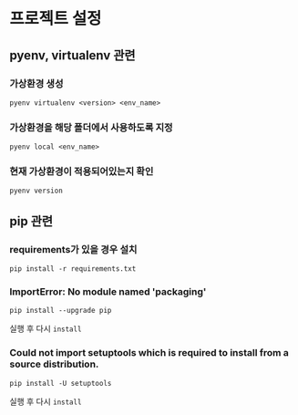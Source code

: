 # 프로젝트 설정


## pyenv, virtualenv 관련

### 가상환경 생성

```
pyenv virtualenv <version> <env_name>
```


### 가상환경을 해당 폴더에서 사용하도록 지정

```
pyenv local <env_name>
```

### 현재 가상환경이 적용되어있는지 확인

```
pyenv version
```

## pip 관련

### requirements가 있을 경우 설치

```
pip install -r requirements.txt
```

### ImportError: No module named 'packaging'

```
pip install --upgrade pip
```
실행 후 다시 `install`

### Could not import setuptools which is required to install from a source distribution.

```
pip install -U setuptools
```
실행 후 다시 `install`

